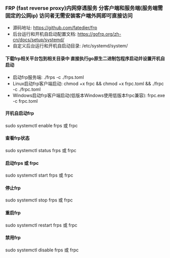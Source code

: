 ### FRP (fast reverse proxy)内网穿透服务  分客户端和服务端(服务端需固定的公网ip) 访问者无需安装客户端外网即可直接访问

- 源码地址: https://github.com/fatedier/frp
- 后台运行和开机自启动配置文档: https://gofrp.org/zh-cn/docs/setup/systemd/
- 自定义后台运行和开机自启动目录: /etc/systemd/system/

#### 下载frp相关平台包到相关目录中  直接执行go原生二进制包程序启动并设置开机自启动

- 启动frp服务端:  ./frps -c ./frps.toml
- Linux启动frp客户端启动: chmod +x frpc && chmod +x frpc.toml && ./frpc -c ./frpc.toml
- Windows启动frp客户端启动(低版本Windows使用低版本frpc兼容): frpc.exe -c frpc.toml

#### 开机自启动frp
sudo systemctl enable frps 或 frpc

#### 查看frp状态
sudo systemctl status frps 或 frpc

#### 启动frps 或 frpc
sudo systemctl start frps 或 frpc

#### 停止frp
sudo systemctl stop frps 或 frpc

#### 重启frp
sudo systemctl restart frps 或 frpc

#### 禁用frp
sudo systemctl disable frps 或 frpc